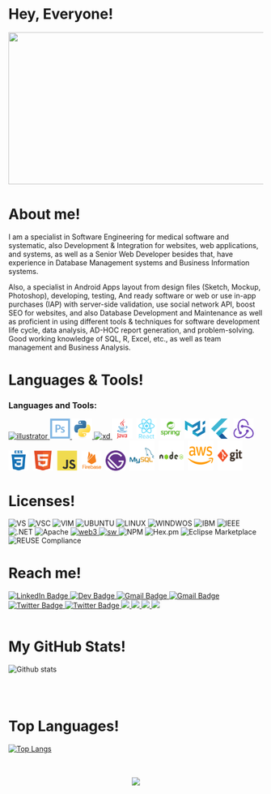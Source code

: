 
<h1>Hey, Everyone!</h1>

<p1>

<div id="header" align="center">
 
 
<div align="center">
  <img src="https://media.giphy.com/media/dWesBcTLavkZuG35MI/giphy.gif" width="600" height="300"/>
</div>
  </div>
 
 
 
  <h1>About me!</h1>
  <p1>
 


I am a specialist in Software Engineering for medical software and systematic, also Development & Integration for websites, web applications, and systems, as well as a Senior Web Developer besides that, have experience in Database Management systems and Business Information systems.

Also, a specialist in Android Apps layout from design files (Sketch, Mockup, Photoshop), developing, testing, And ready software or web or use in-app purchases (IAP) with server-side validation, use social network API, boost SEO for websites, and also Database Development and Maintenance as well as proficient in using different tools & techniques for software development life cycle, data analysis, AD-HOC report generation, and problem-solving. Good working knowledge of SQL, R, Excel, etc., as well as team management and Business Analysis.
 
<h1>Languages & Tools!</h1>
   <h3 align="left">Languages and Tools:</h3>
  </p>

  <div>
   <a href="https://www.adobe.com/in/products/illustrator.html" target="_blank" rel="noreferrer"> <img src="https://www.vectorlogo.zone/logos/adobe_illustrator/adobe_illustrator-icon.svg" alt="illustrator" width="40" height="40"/> 
   </a>  </a>  </a> <a href="https://www.photoshop.com/en" target="_blank" rel="noreferrer"> <img src="https://raw.githubusercontent.com/devicons/devicon/master/icons/photoshop/photoshop-line.svg" alt="photoshop" width="40" height="40"/> </a> <a href="https://www.python.org" target="_blank" rel="noreferrer"> <img src="https://raw.githubusercontent.com/devicons/devicon/master/icons/python/python-original.svg" alt="python" width="40" height="40"/> </a>  <a href="https://www.adobe.com/products/xd.html" target="_blank" rel="noreferrer"> <img src="https://cdn.worldvectorlogo.com/logos/adobe-xd.svg" alt="xd" width="40" height="40"/> </a>
  <img src="https://github.com/devicons/devicon/blob/master/icons/java/java-original-wordmark.svg" title="Java" alt="Java" width="40" height="40"/>&nbsp;
  <img src="https://github.com/devicons/devicon/blob/master/icons/react/react-original-wordmark.svg" title="React" alt="React" width="40" height="40"/>&nbsp;
  <img src="https://github.com/devicons/devicon/blob/master/icons/spring/spring-original-wordmark.svg" title="Spring" alt="Spring" width="40" height="40"/>&nbsp;
  <img src="https://github.com/devicons/devicon/blob/master/icons/materialui/materialui-original.svg" title="Material UI" alt="Material UI" width="40" height="40"/>&nbsp;
  <img src="https://github.com/devicons/devicon/blob/master/icons/flutter/flutter-original.svg" title="Flutter" alt="Flutter" width="40" height="40"/>&nbsp;
  <img src="https://github.com/devicons/devicon/blob/master/icons/redux/redux-original.svg" title="Redux" alt="Redux " width="40" height="40"/>&nbsp;
  <img src="https://github.com/devicons/devicon/blob/master/icons/css3/css3-plain-wordmark.svg"  title="CSS3" alt="CSS" width="40" height="40"/>&nbsp;
  <img src="https://github.com/devicons/devicon/blob/master/icons/html5/html5-original.svg" title="HTML5" alt="HTML" width="40" height="40"/>&nbsp;
  <img src="https://github.com/devicons/devicon/blob/master/icons/javascript/javascript-original.svg" title="JavaScript" alt="JavaScript" width="40" height="40"/>&nbsp;
  <img src="https://github.com/devicons/devicon/blob/master/icons/firebase/firebase-plain-wordmark.svg" title="Firebase" alt="Firebase" width="40" height="40"/>&nbsp;
  <img src="https://github.com/devicons/devicon/blob/master/icons/gatsby/gatsby-original.svg" title="Gatsby"  alt="Gatsby" width="40" height="40"/>&nbsp;
  <img src="https://github.com/devicons/devicon/blob/master/icons/mysql/mysql-original-wordmark.svg" title="MySQL"  alt="MySQL" width="50" height="60"/>&nbsp;
  <img src="https://github.com/devicons/devicon/blob/master/icons/nodejs/nodejs-original-wordmark.svg" title="NodeJS" alt="NodeJS" width="50" height="60"/>&nbsp;
  <img src="https://github.com/devicons/devicon/blob/master/icons/amazonwebservices/amazonwebservices-plain-wordmark.svg" title="AWS" alt="AWS" width="50" height="60"/>&nbsp;
  <img src="https://github.com/devicons/devicon/blob/master/icons/git/git-original-wordmark.svg" title="Git" **alt="Git" width="50" height="60"/>
</div>

  <h1>Licenses!</h1>
 <div>
 <img alt="VS" src="https://camo.githubusercontent.com/fd60f44029161b7287b32f4986ef98f1caa6705355d8df6d14db7de0b50a89ba/68747470733a2f2f696d672e736869656c64732e696f2f7374617469632f76313f7374796c653d666f722d7468652d6261646765266d6573736167653d56697375616c2b53747564696f26636f6c6f723d354332443931266c6f676f3d56697375616c2b53747564696f266c6f676f436f6c6f723d464646464646266c6162656c3d?style=plastic">
<img alt="VSC" src="https://camo.githubusercontent.com/333efdf3d52583cf7c536e5364439a833bb89c25afffbb42550c2bf0ce260827/68747470733a2f2f696d672e736869656c64732e696f2f7374617469632f76313f7374796c653d666f722d7468652d6261646765266d6573736167653d56697375616c2b53747564696f2b436f646526636f6c6f723d303037414343266c6f676f3d56697375616c2b53747564696f2b436f6465266c6f676f436f6c6f723d464646464646266c6162656c3d">
<img alt="VIM" src="https://camo.githubusercontent.com/72753bb7856746c718bbe096723d886f71f2078fbe3e86eaa70d9733a0a4204e/68747470733a2f2f696d672e736869656c64732e696f2f7374617469632f76313f7374796c653d666f722d7468652d6261646765266d6573736167653d56696d26636f6c6f723d303139373333266c6f676f3d56696d266c6f676f436f6c6f723d464646464646266c6162656c3d">
<img alt="UBUNTU" src="https://camo.githubusercontent.com/1814dfdb62c9a3366a9946083ac0f3ed32aad98e665b287769332252d945f2f1/68747470733a2f2f696d672e736869656c64732e696f2f7374617469632f76313f7374796c653d666f722d7468652d6261646765266d6573736167653d5562756e747526636f6c6f723d453935343230266c6f676f3d5562756e7475266c6f676f436f6c6f723d464646464646266c6162656c3d">
<img alt="LINUX" src="https://camo.githubusercontent.com/137ec190ec7cf120cd4184f04474d452f6d475575dfc7fdf79fc1ed51022857c/68747470733a2f2f696d672e736869656c64732e696f2f7374617469632f76313f7374796c653d666f722d7468652d6261646765266d6573736167653d4c696e757826636f6c6f723d323232323232266c6f676f3d4c696e7578266c6f676f436f6c6f723d464343363234266c6162656c3d">
<img alt="WINDWOS" src="https://camo.githubusercontent.com/822807a1e77754e8f7eda38b7ca7af442d261b38e332d4ce5b3154526221c379/68747470733a2f2f696d672e736869656c64732e696f2f7374617469632f76313f7374796c653d666f722d7468652d6261646765266d6573736167653d57696e646f777326636f6c6f723d303037384436266c6f676f3d57696e646f7773266c6f676f436f6c6f723d464646464646266c6162656c3d">
<img alt="IBM" src="https://camo.githubusercontent.com/78c52198e5a4e177db0d305f78419dbdad83cec004e761333cf32c8dee4113b0/68747470733a2f2f696d672e736869656c64732e696f2f7374617469632f76313f7374796c653d666f722d7468652d6261646765266d6573736167653d49424d26636f6c6f723d303532464144266c6f676f3d49424d266c6f676f436f6c6f723d464646464646266c6162656c3d">
<img alt="IEEE" src="https://camo.githubusercontent.com/9505a1887908dd93299cbeedd06bb8bf706b2e5fc69e682bee1375b235ba4009/68747470733a2f2f696d672e736869656c64732e696f2f7374617469632f76313f7374796c653d666f722d7468652d6261646765266d6573736167653d4945454526636f6c6f723d303036323942266c6f676f3d49454545266c6f676f436f6c6f723d464646464646266c6162656c3d">
<img alt=".NET" src="https://camo.githubusercontent.com/ff765790707ecba41b57071db549f75fbf0eeffa5ac6996ff077083863b8bea4/68747470733a2f2f696d672e736869656c64732e696f2f7374617469632f76313f7374796c653d666f722d7468652d6261646765266d6573736167653d2e4e455426636f6c6f723d353132424434266c6f676f3d2e4e4554266c6f676f436f6c6f723d464646464646266c6162656c3d">
<img alt="Apache" src="https://camo.githubusercontent.com/da40416d43937d38524a9299f8c959f5f5b311bd66abc35df5599e0c0c1e4cbb/68747470733a2f2f696d672e736869656c64732e696f2f7374617469632f76313f7374796c653d666f722d7468652d6261646765266d6573736167653d4170616368652b4e65744265616e732b49444526636f6c6f723d314236414336266c6f676f3d4170616368652b4e65744265616e732b494445266c6f676f436f6c6f723d464646464646266c6162656c3d?style=plastic">

<a href="https://www.w3.org/">
 <img alt="web3" src="https://camo.githubusercontent.com/dac019950eef8d01273165bad0311438bbb0d69f649715ac7720860399db50a4/68747470733a2f2f696d672e736869656c64732e696f2f7374617469632f76313f7374796c653d666f722d7468652d6261646765266d6573736167653d576562332e6a7326636f6c6f723d463136383232266c6f676f3d576562332e6a73266c6f676f436f6c6f723d464646464646266c6162656c3d">
  </a>
<a href="https://www.w3.org/">
 <img alt="sw" src="https://camo.githubusercontent.com/1ec56b8dc16d0ba478b41e36070c8f76e7fc5910eb9fbd73fe49ca69453040c1/68747470733a2f2f696d672e736869656c64732e696f2f7374617469632f76313f7374796c653d666f722d7468652d6261646765266d6573736167653d53656d616e7469632b57656226636f6c6f723d303035413943266c6f676f3d53656d616e7469632b576562266c6f676f436f6c6f723d464646464646266c6162656c3d?style=plastic">
 </a>
 
 <img alt="NPM" src="https://img.shields.io/npm/l/express?style=plastic">
  <img alt="Hex.pm" src="https://img.shields.io/hexpm/l/plug?style=plastic">
  <img alt="Eclipse Marketplace" src="https://img.shields.io/eclipse-marketplace/l/notepad4e?style=plastic">
 <img alt="REUSE Compliance" src="https://img.shields.io/reuse/compliance/github.com/fsfe/reuse-tool?style=plastic">
 </div>
 
 
 
 <h1>Reach me!</h1>
  <div id="badges">
  
  

  <a href="https://www.linkedin.com/in/ramisalim/L">
    <img src="https://img.shields.io/badge/LinkedIn-blue?style=for-the-badge&logo=linkedin&logoColor=white" alt="LinkedIn Badge"/>
  </a>
  <a href="https://dev.to/ramisj12">
    <img src="https://img.shields.io/badge/dev.to-0A0A0A?style=for-the-badge&logo=dev.to&logoColor=white" alt="Dev Badge"/>
  </a>
   
   <a href="https://gmai.com">
    <img src="https://img.shields.io/badge/Gmail-D14836?style=for-the-badge&logo=gmail&logoColor=white" alt="Gmail Badge"/>
   </a>
   
   <a href="https://www.ramisj.dev">
    <img src="https://camo.githubusercontent.com/31f2bcaa36c4caad8ee0a0e0f10933f5b8da627a67dd1cb7c7aeb6a2086d0bec/68747470733a2f2f696d672e736869656c64732e696f2f7374617469632f76313f7374796c653d666f722d7468652d6261646765266d6573736167653d41626f75742e6d6526636f6c6f723d303041393846266c6f676f3d41626f75742e6d65266c6f676f436f6c6f723d464646464646266c6162656c3d?style=for-the-badge&logo=gmail&logoColor=white" alt="Gmail Badge"/>
   </a>
   
   <a href="https://medium.com/@ramisj612">
    <img src="https://camo.githubusercontent.com/56d9a0521f29095fe46207f9d77cfc132a3e4912a9c79431c35d2506f86f4e37/68747470733a2f2f696d672e736869656c64732e696f2f7374617469632f76313f7374796c653d666f722d7468652d6261646765266d6573736167653d4d656469756d26636f6c6f723d303030303030266c6f676f3d4d656469756d266c6f676f436f6c6f723d464646464646266c6162656c3d?style=for-the-badge&logo=twitter&logoColor=white" alt="Twitter Badge"/>
    
  </a>
   
   <a href="https://www.patreon.com/RamiSJ">
    <img src="https://camo.githubusercontent.com/a5b80fe15870cf4824352fcf310a172765032dc45d61e7486384357b06841219/68747470733a2f2f696d672e736869656c64732e696f2f7374617469632f76313f7374796c653d666f722d7468652d6261646765266d6573736167653d50617472656f6e26636f6c6f723d464634323444266c6f676f3d50617472656f6e266c6f676f436f6c6f723d464646464646266c6162656c3d?style=for-the-badge&logo=twitter&logoColor=white" alt="Twitter Badge"/>
    
  </a>
   
   <a href="https://www.hackerrank.com/ramivtb06">
    <img src="https://camo.githubusercontent.com/a922290ca0cc49837627be7d83dee7cbafb2328b5f38efdc62f9ba3858a1eede/68747470733a2f2f696d672e736869656c64732e696f2f7374617469632f76313f7374796c653d666f722d7468652d6261646765266d6573736167653d4861636b657252616e6b26636f6c6f723d323232323232266c6f676f3d4861636b657252616e6b266c6f676f436f6c6f723d303045413634266c6162656c3d"/>
   </a>
 
<a href="https://www.upwork.com/freelancers/~015be7b42911cc8278">
    <img src="https://camo.githubusercontent.com/77dc2a02a8445d3f9dce0ca10f5df9b34a012e17e2463199caeeb5e0083f6e45/68747470733a2f2f696d672e736869656c64732e696f2f7374617469632f76313f7374796c653d666f722d7468652d6261646765266d6573736167653d5570776f726b26636f6c6f723d323232323232266c6f676f3d5570776f726b266c6f676f436f6c6f723d364644413434266c6162656c3d"/>
   </a>
   
   <a href="https://wordpress.com/">
    <img src="https://camo.githubusercontent.com/2943f0d0ea94547e106bc8d4f6208186d826c30ce4526b1d617b3ba5482ec38f/68747470733a2f2f696d672e736869656c64732e696f2f7374617469632f76313f7374796c653d666f722d7468652d6261646765266d6573736167653d576f7264507265737326636f6c6f723d323137353942266c6f676f3d576f72645072657373266c6f676f436f6c6f723d464646464646266c6162656c3d"/>
   </a>
   <a href="https://www.udemy.com">
    <img src="https://camo.githubusercontent.com/57dff70b30c9efa40f49263e612184eb2b5e17c838382d6bdf7a68a651a59c72/68747470733a2f2f696d672e736869656c64732e696f2f7374617469632f76313f7374796c653d666f722d7468652d6261646765266d6573736167653d5564656d7926636f6c6f723d413433354630266c6f676f3d5564656d79266c6f676f436f6c6f723d464646464646266c6162656c3d"/>
   </a>
   
</div>
 
  <div>
  <br>
  <h1>My GitHub Stats!</h1>
  <p1>

   ![Github stats](https://github-readme-stats.vercel.app/api?username=ramisj12&theme=highcontrast)
</div>
 </p1>
 </br>

 <div>
  <br>
  <h1>Top Languages!</h1>
  <p1>

  [![Top Langs](https://github-readme-stats.vercel.app/api/top-langs/?username=ramisj12&layout=compact&theme=vision-friendly-dark)](https://github.com/ramisj122/github-readme-stats)
   
</div>
 </p1>
 </br>


 
 
 <br>

<div align="center"> 
  <img src="https://profile-counter.glitch.me/ramisj12/count.svg" />
 </div> </br>
 
<!---
RamiSJ12/RamiSJ12 is a ✨ special ✨ repository because its `README.md` (this file) appears on your GitHub profile.
You can click the Preview link to take a look at your changes.
--->



